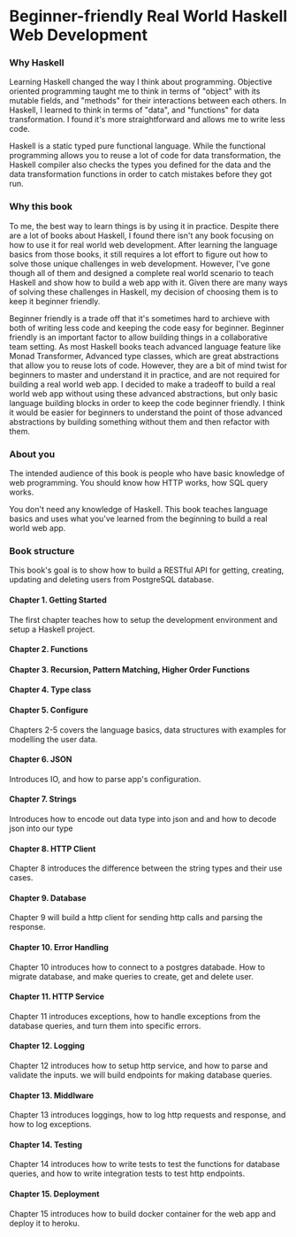 # Beginner-friendly Real World Haskell Web Development

### Why Haskell
Learning Haskell changed the way I think about programming. Objective oriented programming taught me to think in terms of "object" with its mutable fields, and "methods" for their interactions between each others. In Haskell, I learned to think in terms of "data", and "functions" for data transformation. I found it's more straightforward and allows me to write less code.

Haskell is a static typed pure functional language. While the functional programming allows you to reuse a lot of code for data transformation, the Haskell compiler also checks the types you defined for the data and the data transformation functions in order to catch mistakes before they got run.

### Why this book
To me, the best way to learn things is by using it in practice. Despite there are a lot of books about Haskell, I found there isn't any book focusing on how to use it for real world web development. After learning the language basics from those books, it still requires a lot effort to figure out how to solve those unique challenges in web development. However, I've gone though all of them and designed a complete real world scenario to teach Haskell and show how to build a web app with it. Given there are many ways of solving these challenges in Haskell, my decision of choosing them is to keep it beginner friendly.

Beginner friendly is a trade off that it's sometimes hard to archieve with both of writing less code and keeping the code easy for beginner. Beginner friendly is an important factor to allow building things in a collaborative team setting. As most Haskell books teach advanced language feature like Monad Transformer, Advanced type classes, which are great abstractions that allow you to reuse lots of code. However, they are a bit of mind twist for beginners to master and understand it in practice, and are not required for building a real world web app. I decided to make a tradeoff to build a real world web app without using these advanced abstractions, but only basic language building blocks in order to keep the code beginner friendly. I think it would be easier for beginners to understand the point of those advanced abstractions by building something without them and then refactor with them.

### About you
The intended audience of this book is people who have basic knowledge of web programming. You should know how HTTP works, how SQL query works.

You don't need any knowledge of Haskell. This book teaches language basics and uses what you've learned from the beginning to build a real world web app.

### Book structure

This book's goal is to show how to build a RESTful API for getting, creating, updating and deleting users from PostgreSQL database.

#### Chapter 1. Getting Started
The first chapter teaches how to setup the development environment and setup a Haskell project.

#### Chapter 2. Functions
#### Chapter 3. Recursion, Pattern Matching, Higher Order Functions
#### Chapter 4. Type class
#### Chapter 5. Configure
Chapters 2-5 covers the language basics, data structures with examples for modelling the user data.

#### Chapter 6. JSON
Introduces IO, and how to parse app's configuration.

#### Chapter 7. Strings
Introduces how to encode out data type into json and and how to decode json into our type

#### Chapter 8. HTTP Client
Chapter 8 introduces the difference between the string types and their use cases.

#### Chapter 9. Database
Chapter 9 will build a http client for sending http calls and parsing the response.

#### Chapter 10. Error Handling
Chapter 10 introduces how to connect to a postgres databade. How to migrate database, and make queries to create, get and delete user.

#### Chapter 11. HTTP Service
Chapter 11 introduces exceptions, how to handle exceptions from the database queries, and turn them into specific errors.

#### Chapter 12. Logging
Chapter 12 introduces how to setup http service, and how to parse and validate the inputs. we will build endpoints for making database queries.

#### Chapter 13. Middlware
Chapter 13 introduces loggings, how to log http requests and response, and how to log exceptions.

#### Chapter 14. Testing
Chapter 14 introduces how to write tests to test the functions for database queries, and how to write integration tests to test http endpoints.

#### Chapter 15. Deployment
Chapter 15 introduces how to build docker container for the web app and deploy it to heroku.
